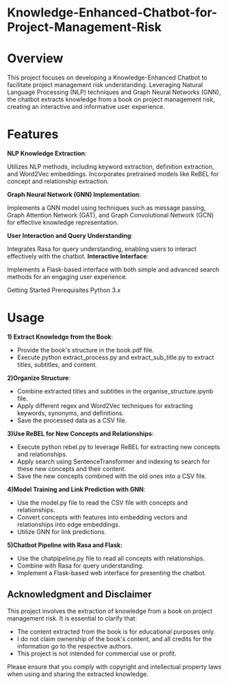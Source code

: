 # Knowledge-Enhanced-Chatbot-for-Project-Management-Risk
# Overview
This project focuses on developing a Knowledge-Enhanced Chatbot to facilitate project management risk understanding. Leveraging Natural Language Processing (NLP) techniques and Graph Neural Networks (GNN), the chatbot extracts knowledge from a book on project management risk, creating an interactive and informative user experience.

# Features
**NLP Knowledge Extraction**:

Utilizes NLP methods, including keyword extraction, definition extraction, and Word2Vec embeddings.
Incorporates pretrained models like ReBEL for concept and relationship extraction.



**Graph Neural Network (GNN) Implementation**:



Implements a GNN model using techniques such as message passing, Graph Attention Network (GAT), and Graph Convolutional Network (GCN) for effective knowledge representation.




**User Interaction and Query Understanding**:

Integrates Rasa for query understanding, enabling users to interact effectively with the chatbot.
**Interactive Interface**:

Implements a Flask-based interface with both simple and advanced search methods for an engaging user experience.

Getting Started
Prerequisites
Python 3.x

# Usage




**1) Extract Knowledge from the Book**:

  * Provide the book's structure in the book.pdf file.
  * Execute python extract_process.py and extract_sub_title.py to extract titles, subtitles, and content.




**2)Organize Structure**:

  * Combine extracted titles and subtitles in the organise_structure.ipynb file.
  * Apply different regex and Word2Vec techniques for extracting keywords, synonyms, and definitions.
  * Save the processed data as a CSV file.




**3)Use ReBEL for New Concepts and Relationships**:

  * Execute python rebel.py to leverage ReBEL for extracting new concepts and relationships.
  * Apply search using SentenceTransformer and indexing to search for these new concepts and their content.
  * Save the new concepts combined with the old ones into a CSV file.




**4)Model Training and Link Prediction with GNN**:

  * Use the model.py file to read the CSV file with concepts and relationships.
  * Convert concepts with features into embedding vectors and relationships into edge embeddings.
  * Utilize GNN for link predictions.


    
**5)Chatbot Pipeline with Rasa and Flask:**




  * Use the chatpipeline.py file to read all concepts with relationships. 
  * Combine with Rasa for query understanding.
  * Implement a Flask-based web interface for presenting the chatbot.



## Acknowledgment and Disclaimer

This project involves the extraction of knowledge from a book on project management risk. It is essential to clarify that:

- The content extracted from the book is for educational purposes only.
- I do not claim ownership of the book's content, and all credits for the information go to the respective authors.
- This project is not intended for commercial use or profit.

Please ensure that you comply with copyright and intellectual property laws when using and sharing the extracted knowledge.
